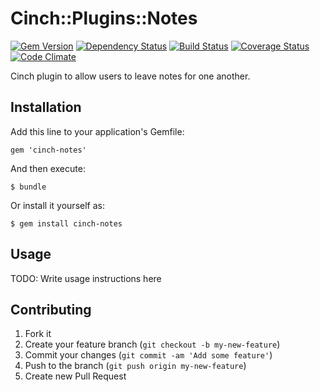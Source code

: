 # Cinch::Plugins::Notes

[![Gem Version](https://badge.fury.io/rb/cinch-notes.png)](http://badge.fury.io/rb/cinch-notes)
[![Dependency Status](https://gemnasium.com/bhaberer/cinch-notes.png)](https://gemnasium.com/bhaberer/cinch-notes)
[![Build Status](https://travis-ci.org/bhaberer/cinch-notes.png?branch=master)](https://travis-ci.org/bhaberer/cinch-notes)
[![Coverage Status](https://coveralls.io/repos/bhaberer/cinch-notes/badge.png?branch=master)](https://coveralls.io/r/bhaberer/cinch-notes?branch=master)
[![Code Climate](https://codeclimate.com/github/bhaberer/cinch-notes.png)](https://codeclimate.com/github/bhaberer/cinch-notes)

Cinch plugin to allow users to leave notes for one another.

## Installation

Add this line to your application's Gemfile:

    gem 'cinch-notes'

And then execute:

    $ bundle

Or install it yourself as:

    $ gem install cinch-notes

## Usage

TODO: Write usage instructions here

## Contributing

1. Fork it
2. Create your feature branch (`git checkout -b my-new-feature`)
3. Commit your changes (`git commit -am 'Add some feature'`)
4. Push to the branch (`git push origin my-new-feature`)
5. Create new Pull Request
